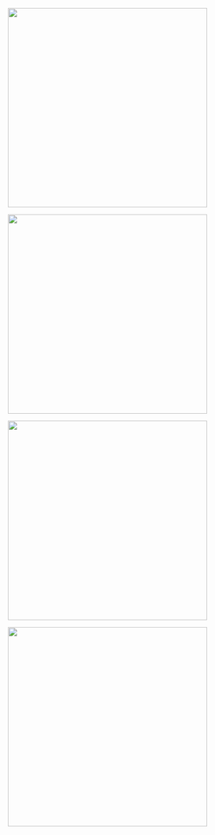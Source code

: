 <p align="center"><img src="https://ibb.co/5vvDbS5" width="400"></p>
<p align="center"><img src="https://ibb.co/M90C43p" width="400"></p>
<p align="center"><img src="https://ibb.co/tZZP7Dt" width="400"></p>
<p align="center"><img src="https://ibb.co/zsDVB0W" width="400"></p>



